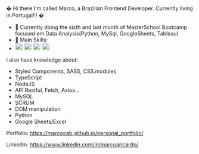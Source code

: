 � Hi there I'm called Marco, a Brazilian Frontend Developer. Currently living in Portugal!!! �




- 🔭 Currently doing the sixth and last month of MasterSchool Bootcamp focused em Data Analysis(Python, MySql, GoogleSheets, Tableau)
- 🌱 Main Skills: 
- <img src="https://cdn.jsdelivr.net/gh/devicons/devicon/icons/html5/html5-original.svg" height="20px" width="20px"/> <img src="https://cdn.jsdelivr.net/gh/devicons/devicon/icons/css3/css3-original.svg" height="20px" width="20px" /> <img src="https://cdn.jsdelivr.net/gh/devicons/devicon/icons/javascript/javascript-original.svg" height="20px" width="20px" /> <img src="https://cdn.jsdelivr.net/gh/devicons/devicon/icons/react/react-original.svg" height="20px" width="20px" /> 

I also have knowledge about:

- Styled Components, SASS, CSS.modules
- TypeScript
- NodeJS
- API Restful, Fetch, Axios...
- MySQL
- SCRUM 
- DOM manipulation
- Python
- Google Sheets/Excel



Portfolio: https://marcooab.github.io/personal_portfolio/

Linkedin: https://www.linkedin.com/in/marcoaricardo/
